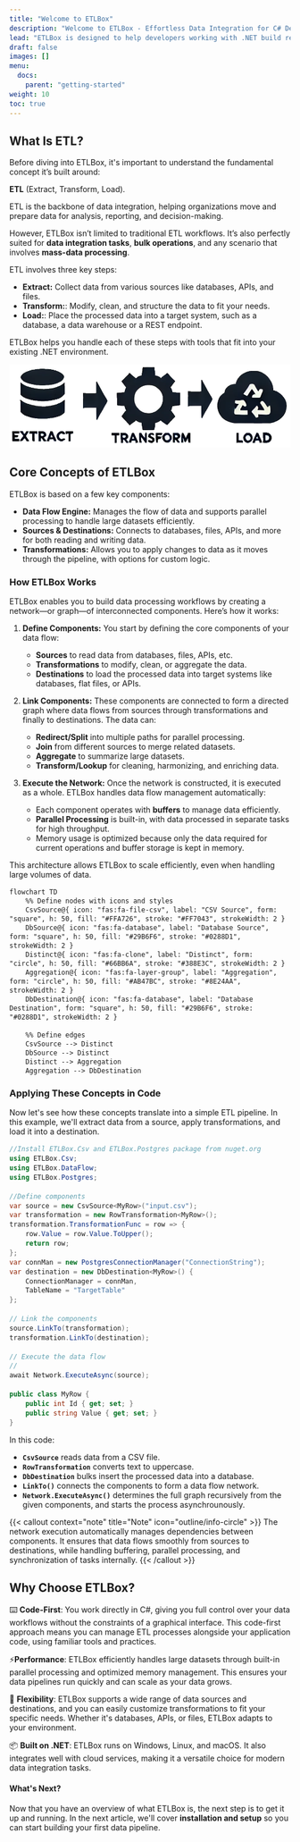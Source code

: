 ```yaml
---
title: "Welcome to ETLBox"
description: "Welcome to ETLBox - Effortless Data Integration for C# Developers"
lead: "ETLBox is designed to help developers working with .NET build reliable data integration workflows. Instead of relying on complex graphical tools, ETLBox focuses on giving you full control through code, making it easier to create, manage, and adjust data pipelines as needed."
draft: false
images: []
menu:
  docs:
    parent: "getting-started"
weight: 10
toc: true
---
```


## What Is ETL?

Before diving into ETLBox, it's important to understand the fundamental concept it’s built around:

**ETL** (Extract, Transform, Load).

ETL is the backbone of data integration, helping organizations move and prepare data for analysis, reporting, and decision-making.

However, ETLBox isn’t limited to traditional ETL workflows. It’s also perfectly suited for **data integration tasks**, **bulk operations**, and any scenario that involves **mass-data processing**.

ETL involves three key steps:

- **Extract:** Collect data from various sources like databases, APIs, and files.
- **Transform:**:  Modify, clean, and structure the data to fit your needs.
- **Load:**: Place the processed data into a target system, such as a database, a data warehouse or a REST endpoint.

ETLBox helps you handle each of these steps with tools that fit into your existing .NET environment.

![ETL Flow](etl.png)

## Core Concepts of ETLBox

ETLBox is based on a few key components:

- **Data Flow Engine:** Manages the flow of data and supports parallel processing to handle large datasets efficiently.
- **Sources & Destinations:** Connects to databases, files, APIs, and more for both reading and writing data.
- **Transformations:** Allows you to apply changes to data as it moves through the pipeline, with options for custom logic.

### How ETLBox Works

ETLBox enables you to build data processing workflows by creating a network—or graph—of interconnected components. Here’s how it works:

1. **Define Components:** You start by defining the core components of your data flow:

   - **Sources** to read data from databases, files, APIs, etc.
   - **Transformations** to modify, clean, or aggregate the data.
   - **Destinations** to load the processed data into target systems like databases, flat files, or APIs.

2. **Link Components:** These components are connected to form a directed graph where data flows from sources through transformations and finally to destinations. The data can:

   - **Redirect/Split** into multiple paths for parallel processing.
   - **Join** from different sources to merge related datasets.
   - **Aggregate** to summarize large datasets.
   - **Transform/Lookup** for cleaning, harmonizing, and enriching data.

3. **Execute the Network:** Once the network is constructed, it is executed as a whole. ETLBox handles data flow management automatically:

   - Each component operates with **buffers** to manage data efficiently.
   - **Parallel Processing** is built-in, with data processed in separate tasks for high throughput.
   - Memory usage is optimized because only the data required for current operations and buffer storage is kept in memory.

This architecture allows ETLBox to scale efficiently, even when handling large volumes of data.

```kroki {type=mermaid}
flowchart TD
    %% Define nodes with icons and styles
    CsvSource@{ icon: "fas:fa-file-csv", label: "CSV Source", form: "square", h: 50, fill: "#FFA726", stroke: "#FF7043", strokeWidth: 2 }
    DbSource@{ icon: "fas:fa-database", label: "Database Source", form: "square", h: 50, fill: "#29B6F6", stroke: "#0288D1", strokeWidth: 2 }
    Distinct@{ icon: "fas:fa-clone", label: "Distinct", form: "circle", h: 50, fill: "#66BB6A", stroke: "#388E3C", strokeWidth: 2 }
    Aggregation@{ icon: "fas:fa-layer-group", label: "Aggregation", form: "circle", h: 50, fill: "#AB47BC", stroke: "#8E24AA", strokeWidth: 2 }
    DbDestination@{ icon: "fas:fa-database", label: "Database Destination", form: "square", h: 50, fill: "#29B6F6", stroke: "#0288D1", strokeWidth: 2 }

    %% Define edges
    CsvSource --> Distinct
    DbSource --> Distinct
    Distinct --> Aggregation
    Aggregation --> DbDestination
```

### Applying These Concepts in Code

Now let's see how these concepts translate into a simple ETL pipeline. In this example, we'll extract data from a source, apply transformations, and load it into a destination.

```csharp
//Install ETLBox.Csv and ETLBox.Postgres package from nuget.org
using ETLBox.Csv;
using ETLBox.DataFlow;
using ETLBox.Postgres;

//Define components
var source = new CsvSource<MyRow>("input.csv");
var transformation = new RowTransformation<MyRow>();
transformation.TransformationFunc = row => {
    row.Value = row.Value.ToUpper();
    return row;
};
var connMan = new PostgresConnectionManager("ConnectionString");
var destination = new DbDestination<MyRow>() {
    ConnectionManager = connMan,
    TableName = "TargetTable"
};

// Link the components
source.LinkTo(transformation);
transformation.LinkTo(destination);

// Execute the data flow
//
await Network.ExecuteAsync(source);

public class MyRow {
    public int Id { get; set; }
    public string Value { get; set; }
}
```

In this code:

- **`CsvSource`** reads data from a CSV file.
- **`RowTransformation`** converts text to uppercase.
- **`DbDestination`** bulks insert the processed data into a database.
- **`LinkTo()`** connects the components to form a data flow network.
- **`Network.ExecuteAsync()`** determines the full graph recursively from the given components, and starts the process asynchrounously.

{{< callout context="note" title="Note" icon="outline/info-circle" >}}
 The network execution automatically manages dependencies between components.
 It ensures that data flows smoothly from sources to destinations, while handling buffering, parallel processing, and synchronization of tasks internally.
{{< /callout >}}

## Why Choose ETLBox?

⌨️ **Code-First**: You work directly in C#, giving you full control over your data workflows without the constraints of a graphical interface. This code-first approach means you can manage ETL processes alongside your application code, using familiar tools and practices.

⚡**Performance**: ETLBox efficiently handles large datasets through built-in parallel processing and optimized memory management. This ensures your data pipelines run quickly and can scale as your data grows.

🔀 **Flexibility**: ETLBox supports a wide range of data sources and destinations, and you can easily customize transformations to fit your specific needs. Whether it's databases, APIs, or files, ETLBox adapts to your environment.

📦 **Built on .NET**: ETLBox runs on Windows, Linux, and macOS. It also integrates well with cloud services, making it a versatile choice for modern data integration tasks.


#### What's Next?

Now that you have an overview of what ETLBox is, the next step is to get it up and running. In the next article, we'll cover **installation and setup** so you can start building your first data pipeline.

